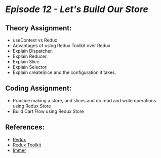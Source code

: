 # _Episode 12 - Let's Build Our Store_

## Theory Assignment:

- useContext vs Redux
- Advantages of using Redux Toolkit over Redux
- Explain Dispatcher.
- Explain Reducer.
- Explain Slice.
- Explain Selector.
- Explain createSlice and the configuration it takes.

## Coding Assignment:

- Practice making a store, and slices and do read and write operations using Redux Store
- Build Cart Flow using Redux Store

## References:

- [Redux](https://redux.js.org/)
- [Redux Toolkit](https://redux-toolkit.js.org/)
- [Immer](https://immerjs.github.io/immer/)
